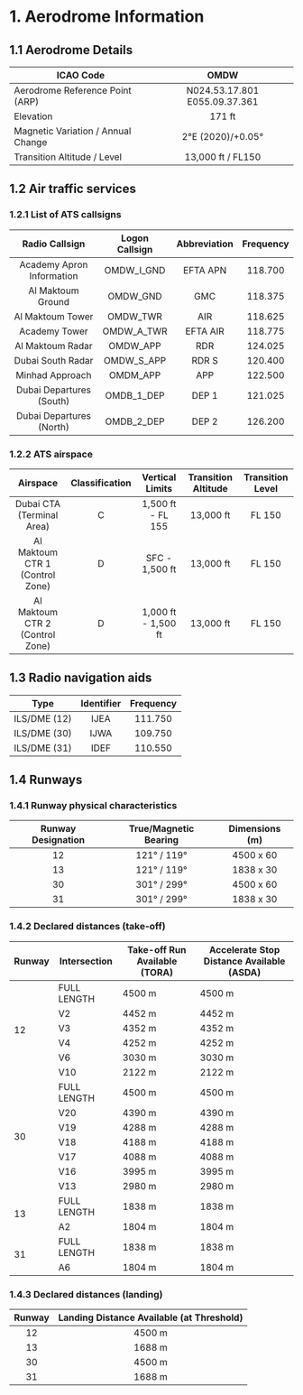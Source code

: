 # 1. Aerodrome Information
## 1.1 Aerodrome Details
| ICAO Code                          |              OMDW             |
|------------------------------------|:-----------------------------:|
| Aerodrome Reference Point (ARP)    | N024.53.17.801 E055.09.37.361 |
| Elevation                          | 171 ft                        |
| Magnetic Variation / Annual Change | 2°E (2020)/+0.05°             |
| Transition Altitude / Level        | 13,000 ft / FL150             |

## 1.2 Air traffic services
### 1.2.1 List of ATS callsigns
|        Radio Callsign       | Logon Callsign |  Abbreviation | Frequency |
|:---------------------------:|:--------------:|:-------------:|:---------:|
|  Academy Apron Information  |   OMDW_I_GND   |    EFTA APN   |  118.700  |
|      Al Maktoum Ground      |    OMDW_GND    |      GMC      |  118.375  |
|       Al Maktoum Tower      |    OMDW_TWR    |      AIR      |  118.625  |
|        Academy Tower        |   OMDW_A_TWR   |    EFTA AIR   |  118.775  |
|       Al Maktoum Radar      |    OMDW_APP    |      RDR      |  124.025  |
|      Dubai South Radar      |   OMDW_S_APP   |     RDR S     |  120.400  |
|       Minhad Approach       |    OMDM_APP    |      APP      |  122.500  |
|   Dubai Departures (South)  |   OMDB_1_DEP   |     DEP 1     |  121.025  |
|   Dubai Departures (North)  |   OMDB_2_DEP   |     DEP 2     |  126.200  |


### 1.2.2 ATS airspace
|             Airspace            | Classification |   Vertical Limits   | Transition Altitude | Transition Level |
|:-------------------------------:|:--------------:|:-------------------:|:-------------------:|:----------------:|
|    Dubai CTA (Terminal Area)    |        C       |  1,500 ft - FL 155  |      13,000 ft      |      FL 150      |
| Al Maktoum CTR 1 (Control Zone) |        D       |    SFC - 1,500 ft   |      13,000 ft      |      FL 150      |
| Al Maktoum CTR 2 (Control Zone) |        D       | 1,000 ft - 1,500 ft |      13,000 ft      |      FL 150      |

## 1.3 Radio navigation aids
|     Type     | Identifier | Frequency |
|:------------:|:----------:|:---------:|
| ILS/DME (12) |    IJEA    |  111.750  |
| ILS/DME (30) |    IJWA    |  109.750  |
| ILS/DME (31) |    IDEF    |  110.550  |

## 1.4 Runways
### 1.4.1 Runway physical characteristics
| Runway Designation | True/Magnetic Bearing | Dimensions (m) |
|:------------------:|:---------------------:|:--------------:|
|         12         |      121° / 119°      |    4500 x 60   |
|         13         |      121° / 119°      |    1838 x 30   |
|         30         |      301° / 299°      |    4500 x 60   |
|         31         |      301° / 299°      |    1838 x 30   |

### 1.4.2 Declared distances (take-off)
<table><thead>
  <tr>
    <th>Runway</th>
    <th>Intersection</th>
    <th>Take-off Run Available (TORA)</th>
    <th>Accelerate Stop Distance Available (ASDA)</th>
  </tr></thead>
<tbody>
  <tr>
    <td rowspan="6">12</td>
    <td>FULL LENGTH</td>
    <td>4500 m</td>
    <td>4500 m</td>
  </tr>
  <tr>
    <td>V2</td>
    <td>4452 m</td>
    <td>4452 m</td>
  </tr>
  <tr>
    <td>V3</td>
    <td>4352 m</td>
    <td>4352 m</td>
  </tr>
  <tr>
    <td>V4</td>
    <td>4252 m </td>
    <td>4252 m</td>
  </tr>
  <tr>
    <td>V6</td>
    <td>3030 m</td>
    <td>3030 m</td>
  </tr>
  <tr>
    <td>V10</td>
    <td>2122 m</td>
    <td>2122 m</td>
  </tr>
  <tr>
    <td rowspan="7">30</td>
    <td>FULL LENGTH</td>
    <td>4500 m</td>
    <td>4500 m</td>
  </tr>
  <tr>
    <td>V20</td>
    <td>4390 m</td>
    <td>4390 m</td>
  </tr>
  <tr>
    <td>V19</td>
    <td>4288 m</td>
    <td>4288 m</td>
  </tr>
  <tr>
    <td>V18</td>
    <td>4188 m</td>
    <td>4188 m</td>
  </tr>
  <tr>
    <td>V17</td>
    <td>4088 m</td>
    <td>4088 m</td>
  </tr>
  <tr>
    <td>V16</td>
    <td>3995 m</td>
    <td>3995 m</td>
  </tr>
  <tr>
    <td>V13</td>
    <td>2980 m</td>
    <td>2980 m</td>
  </tr>
  <tr>
    <td rowspan="2">13</td>
    <td>FULL LENGTH</td>
    <td>1838 m</td>
    <td>1838 m</td>
  </tr>
  <tr>
    <td>A2</td>
    <td>1804 m</td>
    <td>1804 m</td>
  </tr>
  <tr>
    <td rowspan="2">31</td>
    <td>FULL LENGTH</td>
    <td>1838 m</td>
    <td>1838 m</td>
  </tr>
  <tr>
    <td>A6</td>
    <td>1804 m</td>
    <td>1804 m</td>
  </tr>
</tbody></table>

### 1.4.3 Declared distances (landing)
| Runway | Landing Distance Available (at Threshold) |
|:------:|:-----------------------------------------:|
|   12   |                   4500 m                  |
|   13   |                   1688 m                  |
|   30   |                   4500 m                  |
|   31   |                   1688 m                  |
